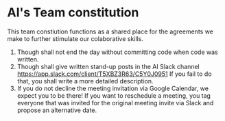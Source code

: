 # AI's Team constitution 
This team constiution functions as a shared place for the agreements we make to further stimulate our colaborative skills. 

1. Though shall not end the day without committing code when code was written. 
2. Though shall give written stand-up posts in the AI Slack channel https://app.slack.com/client/T5XBZ3R63/C5Y0J0951 If you fail to do that, you shall write a more detailed description. 
3. If you do not decline the meeting invitation via Google Calendar, we expect you to be there! 
If you want to reschedule a meeting, you tag everyone that was invited for the original meeting invite via Slack and propose an alternative date. 
